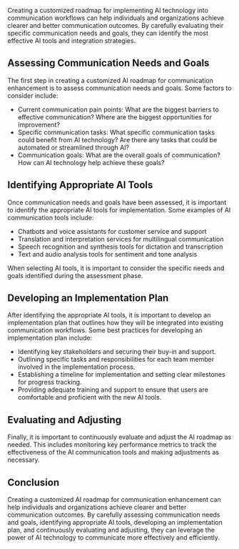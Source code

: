 
Creating a customized roadmap for implementing AI technology into communication workflows can help individuals and organizations achieve clearer and better communication outcomes. By carefully evaluating their specific communication needs and goals, they can identify the most effective AI tools and integration strategies.

Assessing Communication Needs and Goals
---------------------------------------

The first step in creating a customized AI roadmap for communication enhancement is to assess communication needs and goals. Some factors to consider include:

* Current communication pain points: What are the biggest barriers to effective communication? Where are the biggest opportunities for improvement?
* Specific communication tasks: What specific communication tasks could benefit from AI technology? Are there any tasks that could be automated or streamlined through AI?
* Communication goals: What are the overall goals of communication? How can AI technology help achieve these goals?

Identifying Appropriate AI Tools
--------------------------------

Once communication needs and goals have been assessed, it is important to identify the appropriate AI tools for implementation. Some examples of AI communication tools include:

* Chatbots and voice assistants for customer service and support
* Translation and interpretation services for multilingual communication
* Speech recognition and synthesis tools for dictation and transcription
* Text and audio analysis tools for sentiment and tone analysis

When selecting AI tools, it is important to consider the specific needs and goals identified during the assessment phase.

Developing an Implementation Plan
---------------------------------

After identifying the appropriate AI tools, it is important to develop an implementation plan that outlines how they will be integrated into existing communication workflows. Some best practices for developing an implementation plan include:

* Identifying key stakeholders and securing their buy-in and support.
* Outlining specific tasks and responsibilities for each team member involved in the implementation process.
* Establishing a timeline for implementation and setting clear milestones for progress tracking.
* Providing adequate training and support to ensure that users are comfortable and proficient with the new AI tools.

Evaluating and Adjusting
------------------------

Finally, it is important to continuously evaluate and adjust the AI roadmap as needed. This includes monitoring key performance metrics to track the effectiveness of the AI communication tools and making adjustments as necessary.

Conclusion
----------

Creating a customized AI roadmap for communication enhancement can help individuals and organizations achieve clearer and better communication outcomes. By carefully assessing communication needs and goals, identifying appropriate AI tools, developing an implementation plan, and continuously evaluating and adjusting, they can leverage the power of AI technology to communicate more effectively and efficiently.
